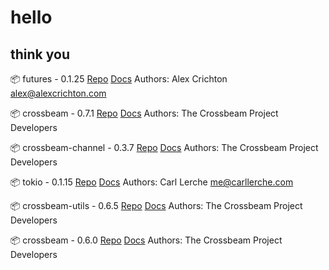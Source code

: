 # hello

## think you

📦 futures - 0.1.25
[Repo](https://github.com/rust-lang-nursery/futures-rs)
[Docs](https://docs.rs/futures)
Authors:
Alex Crichton <alex@alexcrichton.com>

📦 crossbeam - 0.7.1
[Repo](https://github.com/crossbeam-rs/crossbeam)
[Docs](https://docs.rs/crossbeam)
Authors:
The Crossbeam Project Developers

📦 crossbeam-channel - 0.3.7
[Repo](https://github.com/crossbeam-rs/crossbeam)
[Docs](https://docs.rs/crossbeam-channel)
Authors:
The Crossbeam Project Developers

📦 tokio - 0.1.15
[Repo](https://github.com/tokio-rs/tokio)
[Docs](https://docs.rs/tokio/0.1.15/tokio/)
Authors:
Carl Lerche <me@carllerche.com>

📦 crossbeam-utils - 0.6.5
[Repo](https://github.com/crossbeam-rs/crossbeam)
[Docs](https://docs.rs/crossbeam-utils)
Authors:
The Crossbeam Project Developers

📦 crossbeam - 0.6.0
[Repo](https://github.com/crossbeam-rs/crossbeam)
[Docs](https://docs.rs/crossbeam)
Authors:
The Crossbeam Project Developers
